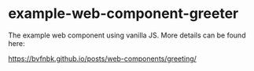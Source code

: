 # example-web-component-greeter

The example web component using vanilla JS. More details can be found here: 

https://bvfnbk.github.io/posts/web-components/greeting/
